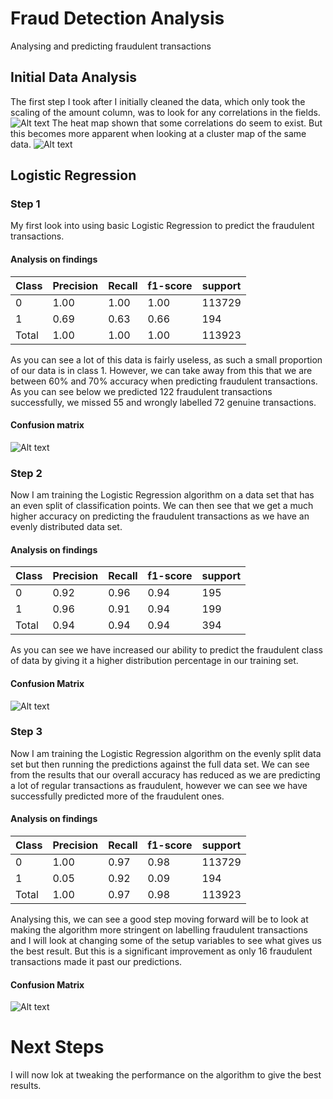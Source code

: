 # Fraud Detection Analysis
Analysing and predicting fraudulent transactions 

## Initial Data Analysis 
The first step I took after I initially cleaned the data, 
which only took the scaling of the amount column, 
was to look for any correlations in the fields. 
![Alt text](/analysis/results/field_correlations_heat_map.png?raw=true)
The heat map shown that some correlations do seem to exist. 
But this becomes more apparent when looking at a cluster map of the same data. 
![Alt text](/analysis/results/field_correlations_cluster_map.png?raw=true)

## Logistic Regression 

### Step 1 
My first look into using basic Logistic Regression to predict the fraudulent transactions. 

#### Analysis on findings 
| Class  | Precision | Recall | f1-score | support |
|--------|-----------|--------|----------|---------|
| 0      | 1.00      | 1.00   | 1.00     | 113729  |
| 1      | 0.69      | 0.63   | 0.66     | 194     |
| Total  | 1.00      | 1.00   | 1.00     | 113923  |

As you can see a lot of this data is fairly useless, as such a small proportion of our data is in class 1. However, 
we can take away from this that we are between 60% and 70% accuracy when predicting fraudulent transactions. 
As you can see below we predicted 122 fraudulent transactions successfully, we missed 55 and wrongly labelled 72 genuine transactions.
#### Confusion matrix
![Alt text](/analysis/results/logistic_regression_attempt_1_heat_map.png?raw=true) 

### Step 2 
Now I am training the Logistic Regression algorithm on a data set that has an even split of classification points. We can then see that we get 
a much higher accuracy on predicting the fraudulent transactions as we have an evenly distributed data set. 

#### Analysis on findings 
| Class  | Precision | Recall | f1-score | support |
|--------|-----------|--------|----------|---------|
| 0      | 0.92      | 0.96   | 0.94     | 195     |
| 1      | 0.96      | 0.91   | 0.94     | 199     |
| Total  | 0.94      | 0.94   | 0.94     | 394     |
As you can see we have increased our ability to predict the fraudulent class of data by giving it a higher distribution percentage 
in our training set. 
#### Confusion Matrix
![Alt text](/analysis/results/logistic_regression_attempt_2_heat_map.png?raw=true) 

### Step 3 
Now I am training the Logistic Regression algorithm on the evenly split data set but then running the predictions against the full data set. 
We can see from the results that our overall accuracy has reduced as we are predicting a lot of regular transactions as fraudulent, however
we can see we have successfully predicted more of the fraudulent ones.

#### Analysis on findings 
| Class  | Precision | Recall | f1-score | support |
|--------|-----------|--------|----------|---------|
| 0      | 1.00      | 0.97   | 0.98     | 113729  |
| 1      | 0.05      | 0.92   | 0.09     | 194     |
| Total  | 1.00      | 0.97   | 0.98     | 113923  |
Analysing this, we can see a good step moving forward will be to look at making the algorithm more stringent on labelling fraudulent transactions  
and I will look at changing some of the setup variables to see what gives us the best result. But this is a significant improvement as only 
16 fraudulent transactions made it past our predictions. 
#### Confusion Matrix
![Alt text](/analysis/results/logistic_regression_attempt_3_heat_map.png?raw=true) 

# Next Steps 
I will now lok at tweaking the performance on the algorithm to give the best results. 


